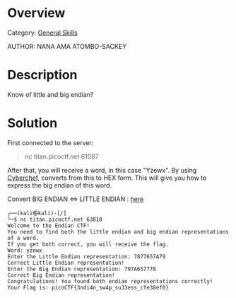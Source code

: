 # Overview 
Category: [General Skills]()

AUTHOR: NANA AMA ATOMBO-SACKEY

# Description
Know of little and big endian?

# Solution
First connected to the server: 
> nc titan.picoctf.net 61087

After that, you will receive a word, in this case "Yzewx". By using [Cyberchef]("https://cyberchef.org/"), converts from this to HEX form. This will give you how to express the big endian of this word.

Convert BIG ENDIAN ⇔ LITTLE ENDIAN : [here](https://www.save-editor.com/tools/wse_hex.html#littleendian) 

    ┌──(kali㉿kali)-[/]
    └─$ nc titan.picoctf.net 63810 
    Welcome to the Endian CTF!
    You need to find both the little endian and big endian representations of a word.
    If you get both correct, you will receive the flag.
    Word: yzewx
    Enter the Little Endian representation: 7877657A79
    Correct Little Endian representation!
    Enter the Big Endian representation: 797A657778
    Correct Big Endian representation!
    Congratulations! You found both endian representations correctly!
    Your Flag is: picoCTF{3ndi4n_sw4p_su33ess_cfe38ef0}
